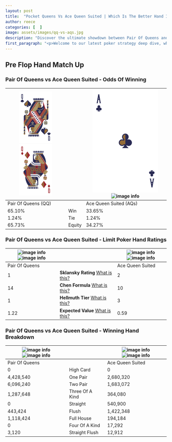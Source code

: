 ```yaml
---
layout: post
title:  "Pocket Queens Vs Ace Queen Suited | Which Is The Better Hand In Poker? A Complete Guide"
author: reece
categories: [  ]
image: assets/images/qq-vs-aqs.jpg
description: "Discover the ultimate showdown between Pair Of Queens and Ace Queen Suited in poker! Uncover the odds, strategies, and scenarios where one hand triumphs over the other. Get ready to up your poker game with this thrilling analysis."
first_paragraph: "<p>Welcome to our latest poker strategy deep dive, where we're pitting two distinct hands against each other in a high-stakes showdown: Pair Of Queens vs Ace Queen Suited.</p><p>In the dynamic world of poker, every decision counts, and knowing which hand holds the upper hand is key to your success at the table.</p><p>In this article, we'll dissect these two hands, explore the scenarios where one dominates the other, and equip you with the knowledge to make strategic choices that can tip the odds in your favor.</p><p>Get ready to unravel the intriguing dynamics of these poker hands and elevate your game to new heights.</p>"
---
```




[comment]: # (sp0)

## Pre Flop Hand Match Up

<div class="table hand-ratings" markdown="1"> 



### Pair Of Queens vs Ace Queen Suited - Odds Of Winning


    
| ![image info](assets/images/hand1/Q.png) ![image info](assets/images/hand1/Qo.png) |  | ![image info](assets/images/hand2/A.png) ![image info](assets/images/hand2/Qs.png) |
| -------- | -------- | -------- |
| Pair Of Queens (QQ) |  | Ace Queen Suited (AQs) |
| 65.10% | Win | 33.65% |
| 1.24% | Tie | 1.24% |
| 65.73% | Equity | 34.27% |




[comment]: # (sp1)



### Pair Of Queens vs Ace Queen Suited - Limit Poker Hand Ratings


    
| ![image info](https://www.riverpairs.com/assets/images/hand1/Q.png) ![image info](https://www.riverpairs.com/assets/images/hand1/Qo.png) |  | ![image info](https://www.riverpairs.com/assets/images/hand2/A.png) ![image info](https://www.riverpairs.com/assets/images/hand2/Qs.png) |
| -------- | -------- | -------- |
| Pair Of Queens |  | Ace Queen Suited |
| 1 | **Sklansky Rating** [What is this?](/sklansky-rating-explained) | 2 |
| 14 | **Chen Formula** [What is this?](/chen-formula-explained) | 10 |
| 1 | **Hellmuth Tier** [What is this?](/Hellmuth-tier-explained) | 3 |
| 1.22 | **Expected Value** [What is this?](/expected-value-explained) | 0.59 |




[comment]: # (sp2)



### Pair Of Queens vs Ace Queen Suited - Winning Hand Breakdown


    
| ![image info](https://www.riverpairs.com/assets/images/hand1/Q.png) ![image info](https://www.riverpairs.com/assets/images/hand1/Qo.png) |  | ![image info](https://www.riverpairs.com/assets/images/hand2/A.png) ![image info](https://www.riverpairs.com/assets/images/hand2/Qs.png) |
| -------- | -------- | -------- |
| Pair Of Queens |  | Ace Queen Suited |
| 0 | High Card | 0 |
| 4,428,540 | One Pair | 2,680,320 |
| 6,096,240 | Two Pair | 1,683,072 |
| 1,287,648 | Three Of A Kind | 364,080 |
| 0 | Straight | 540,900 |
| 443,424 | Flush | 1,422,348 |
| 1,118,424 | Full House | 194,184 |
| 0 | Four Of A Kind | 17,292 |
| 3,120 | Straight Flush | 12,912 |




[comment]: # (sp3)



</div>

[comment]: # (sp4)



[comment]: # (sp5)

